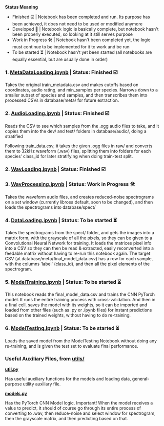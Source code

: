 **Status Meaning**
- Finished ☑️ | Notebook has been completed and run. Its purpose has been achieved, it does not need to be used or modified anymore
- Developed 🚀 | Notebook logic is basically complete, but notebook hasn't been properly executed, so looking at it still serves purpose
- Work in Progress 🛠️ | Notebook hasn't been completed yet, the logic must continue to be implemented for it to work and be run
- To be started ⏳ | Notebook hasn't yet been started (all notebooks are equally essential, but are usually done in order)

### 1. [MetaDataLoading.ipynb](../notebooks/MetaDataLoading.ipynb) | Status: Finished ☑️

Takes the original train_metadata.csv and makes cutoffs based on coordinates, audio rating, and min_samples per species. Narrows down to a smaller subset of species and samples, and then transcribes them into processed CSVs in database/meta/ for future extraction.

### 2. [AudioLoading.ipynb](../notebooks/AudioLoading.ipynb) | Status: Finished ☑️

Reads the CSV to see which samples from the .ogg audio files to take, and it copies them into the dev/ and test/ folders in database/audio/, doing a stratified

Following train_data.csv, it takes the given .ogg files in raw/ and converts them to 32kHz waveform (.wav) files, splitting them into folders for each species' class_id for later stratifying when doing train-test split.

### 2. [WavLoading.ipynb](../notebooks/WavLoading.ipynb) | Status: Finished ☑️



### 3. [WavProcessing.ipynb](../notebooks/WavProcessing.ipynb) | Status: Work in Progress 🛠️

Takes the waveform audio files, and creates reduced-noise spectrograms on a set window (currently librosa default, soon to be changed), and then loads the spectrograms into database/spect/

### 4. [DataLoading.ipynb](../notebooks/DataLoading.ipynb) | Status: To be started ⏳

Takes the spectrograms from the spect/ folder, and gets the images into a matrix form, with the grayscale of all the pixels, so they can be given to a Convolutional Neural Network for training. It loads the matrices pixel info into a CSV so they can then be read & extracted, easily reconverted into a feedable matrix without having to re-run this notebook again. The target CSV (at database/meta/final_model_data.csv) has a row for each sample, with the columns 'label' (class_id), and then all the pixel elements of the spectrogram.

### 5. [ModelTraining.ipynb](../notebooks/ModelTraining.ipynb) | Status: To be started ⏳

This notebook reads the final_model_data.csv and trains the CNN PyTorch model. It runs the entire training process with cross-validation. And then in a final cell, saves the model with its weights, so it can be imported and loaded from other files (such as .py or .ipynb files) for instant predictions based on the trained weights, without having to do re-training.

### 6. [ModelTesting.ipynb](../notebooks/ModelTesting.ipynb) | Status: To be started ⏳

Loads the saved model from the ModelTesting Notebook without doing any re-training, and is given the test set to evaluate final performance. 

### Useful Auxiliary Files, from [utils/](../utils/)

**[util.py](../utils/util.py)**

Has useful auxiliary functions for the models and loading data, general-purpose utility auxiliary file.

**[models.py](../utils/models.py)**

Has the PyTorch CNN Model logic. Important! When the model receives a value to predict, it should of course go through its entire process of converting to .wav, then reduce-noise and select window for spectrogram, then the grayscale matrix, and then predicting based on that.
